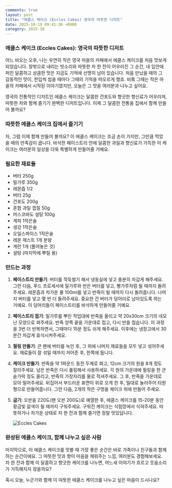 ```yaml
---
comments: true
layout: post
title: "에클스 케이크 (Eccles Cakes) 영국의 따뜻한 디저트"
date: 2025-10-19 09:41:36 +0900
category: 2025-10
---
```


### 에클스 케이크 (Eccles Cakes): 영국의 따뜻한 디저트

어느 비오는 오후, 나는 우연히 작은 영국 마을의 카페에서 에클스 케이크를 처음 맛보게 되었습니다. 창밖으로 내리는 빗소리와 따뜻한 차 한 잔이 어우러진 그 순간, 내 입안에 퍼진 달콤하고 상큼한 맛은 지금도 기억에 선명히 남아 있습니다. 처음 만났을 때의 그 감동적인 맛이, 한입씩 씹을 때마다 그때의 기억을 떠오르게 했죠. 비록 그때는 작은 마을의 카페에서 시작된 이야기였지만, 오늘은 그 맛을 여러분과 나누고 싶어요.

영국의 전통적인 디저트인 에클스 케이크는 달콤한 건포도와 향긋한 향신료가 어우러져, 따뜻한 차와 함께 즐기기 완벽한 디저트입니다. 이제 그 달콤한 전통을 집에서 함께 만들어 볼까요?

### 따뜻한 에클스 케이크 집에서 즐기기

자, 그럼 이제 함께 만들어 볼까요? 이 에클스 케이크는 조금 손이 가지만, 그만큼 먹었을 때의 만족감이 큽니다. 바삭한 페이스트리 안에 달콤한 과일과 향신료가 가득한 이 케이크는 여러분의 일상을 더욱 특별하게 만들어줄 거예요.

### 필요한 재료들

- 버터 250g
- 밀가루 350g
- 레몬즙 1/2
- 버터 25g
- 건포도 200g
- 혼합 과일 껍질 50g
- 머스코바도 설탕 100g
- 계피 1작은술
- 생강 1작은술
- 오일스파이스 1작은술
- 레몬 제스트 1개 분량
- 계란 1개 (풀어놓은 것)
- 설탕 (마지막에 뿌릴 용)

### 만드는 과정

1. **페이스트리 만들기**: 버터를 깍둑썰기 해서 냉동실에 넣고 충분히 차갑게 해주세요. 그런 다음, 푸드 프로세서에 밀가루와 반은 버터를 넣고, 빵가루처럼 될 때까지 돌려주세요. 레몬즙과 차가운 물 100ml를 넣고 반죽이 될 때까지 다시 돌려줍니다. 나머지 버터를 넣고 몇 번 더 돌려주세요. 중요한 건 버터가 덩어리로 남아있도록 하는 거예요. 이 덩어리들이 페이스트리를 바삭하게 만들어줄 거예요.
   
2. **페이스트리 접기**: 밀가루를 뿌린 작업대에 반죽을 올리고 약 20x30cm 크기의 네모난 모양으로 펴주세요. 반죽 양쪽 끝을 가운데로 접고, 다시 반을 접습니다. 이 과정을 3번 더 반복하면서, 그때마다 15분 정도 쉬게 해주세요. 이후에는 냉장고에서 30분간 차갑게 휴식시켜주세요.

3. **필링 만들기**: 큰 팬에 버터를 녹인 후, 그 위에 나머지 재료들을 모두 넣고 섞어주세요. 재료들이 잘 섞일 때까지 저어준 후, 한쪽에 둡니다.

4. **케이크 만들기**: 반죽을 약 1파운드 동전 두께로 펴고, 12cm 크기의 원을 8개 정도 잘라주세요. 남은 반죽은 다시 롤링해서 사용하세요. 각 원의 가운데에 필링을 한 큰 숟가락 정도 올리고, 반죽의 가장자리를 물로 적셔주세요. 그 후, 반죽을 가운데로 모아 밀어주세요. 뒤집어서 부드러운 표면이 위로 오게 한 후, 밀대로 눌러주어 타원형으로 만들어줍니다. 그런 다음, 2개의 작은 구멍을 케이크 위에 만들어 주세요.

5. **굽기**: 오븐을 220도(팬 오븐 200도)로 예열한 후, 에클스 케이크를 15-20분 동안 황금빛 갈색이 될 때까지 구워주세요. 구워진 케이크는 식힘망에서 식혀주세요. 따뜻하거나 차가운 상태로 차 한 잔과 함께 즐기면 정말 맛있답니다.

   ![Eccles Cakes](https://www.themealdb.com/images/media/meals/wtqrqw1511639627.jpg)

### 완성된 에클스 케이크, 함께 나누고 싶은 사람

마지막으로, 이 에클스 케이크를 맛볼 때 가장 좋은 순간은 바로 가족이나 친구들과 함께하는 순간이에요. 그 따뜻한 맛과 향이 마음을 채워주는 느낌, 여러분도 경험해보세요. 차 한 잔과 함께 이 달콤하고 향긋한 케이크를 나누면, 어느새 이야기가 흐르고 웃음소리가 가득해지지 않을까요?

혹시 오늘, 누군가와 함께 이 따뜻한 에클스 케이크를 나누고 싶은 마음이 드시나요?